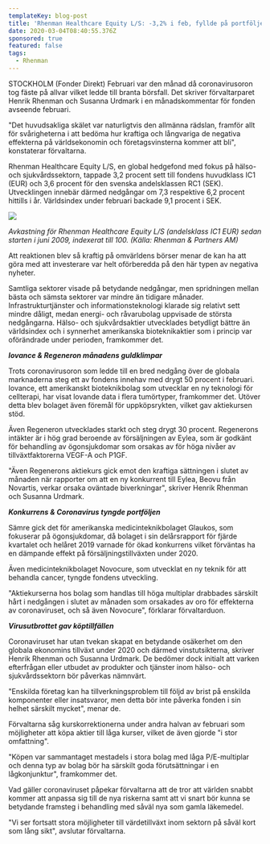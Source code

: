 ```yaml
---
templateKey: blog-post
title: 'Rhenman Healthcare Equity L/S: -3,2% i feb, fyllde på portföljen'
date: 2020-03-04T08:40:55.376Z
sponsored: true
featured: false
tags:
  - Rhenman
---
```

STOCKHOLM (Fonder Direkt) Februari var den månad då coronavirusoron tog fäste på allvar vilket ledde till branta börsfall. Det skriver förvaltarparet Henrik Rhenman och Susanna Urdmark i en månadskommentar för fonden avseende februari.

"Det huvudsakliga skälet var naturligtvis den allmänna rädslan, framför allt för svårigheterna i att bedöma hur kraftiga och långvariga de negativa effekterna på världsekonomin och företagsvinsterna kommer att bli", konstaterar förvaltarna.

Rhenman Healthcare Equity L/S, en global hedgefond med fokus på hälso- och sjukvårdssektorn, tappade 3,2 procent sett till fondens huvudklass IC1 (EUR) och 3,6 procent för den svenska andelsklassen RC1 (SEK). Utvecklingen innebär därmed nedgångar om 7,3 respektive 6,2 procent hittills i år. Världsindex under februari backade 9,1 procent i SEK.

![](/img/rhen.PNG)

*Avkastning för Rhenman Healthcare Equity L/S (andelsklass IC1 EUR) sedan starten i juni 2009, indexerat till 100. (Källa: Rhenman & Partners AM)*

Att reaktionen blev så kraftig på omvärldens börser menar de kan ha att göra med att investerare var helt oförberedda på den här typen av negativa nyheter.

Samtliga sektorer visade på betydande nedgångar, men spridningen mellan bästa och sämsta sektorer var mindre än tidigare månader. Infrastrukturtjänster och informationsteknologi klarade sig relativt sett mindre dåligt, medan energi- och råvarubolag uppvisade de största nedgångarna. Hälso- och sjukvårdsaktier utvecklades betydligt bättre än världsindex och i synnerhet amerikanska bioteknikaktier som i princip var oförändrade under perioden, framkommer det.

***Iovance & Regeneron månadens guldklimpar***

Trots coronavirusoron som ledde till en bred nedgång över de globala marknaderna steg ett av fondens innehav med drygt 50 procent i februari. Iovance, ett amerikanskt bioteknikbolag som utvecklar en ny teknologi för cellterapi, har visat lovande data i flera tumörtyper, framkommer det. Utöver detta blev bolaget även föremål för uppköpsrykten, vilket gav aktiekursen stöd.

Även Regeneron utvecklades starkt och steg drygt 30 procent. Regenerons intäkter är i hög grad beroende av försäljningen av Eylea, som är godkänt för behandling av ögonsjukdomar som orsakas av för höga nivåer av tillväxtfaktorerna VEGF-A och P1GF.

"Även Regenerons aktiekurs gick emot den kraftiga sättningen i slutet av månaden när rapporter om att en ny konkurrent till Eylea, Beovu från Novartis, verkar orsaka oväntade biverkningar", skriver Henrik Rhenman och Susanna Urdmark.

***Konkurrens & Coronavirus tyngde portföljen***

Sämre gick det för amerikanska medicinteknikbolaget Glaukos, som fokuserar på ögonsjukdomar, då bolaget i sin delårsrapport för fjärde kvartalet och helåret 2019 varnade för ökad konkurrens vilket förväntas ha en dämpande effekt på försäljningstillväxten under 2020.

Även medicinteknikbolaget Novocure, som utvecklat en ny teknik för att behandla cancer, tyngde fondens utveckling.

"Aktiekurserna hos bolag som handlas till höga multiplar drabbades särskilt hårt i nedgången i slutet av månaden som orsakades av oro för effekterna av coronaviruset, och så även Novocure", förklarar förvaltarduon.

***Virusutbrottet gav köptillfällen***

Coronaviruset har utan tvekan skapat en betydande osäkerhet om den globala ekonomins tillväxt under 2020 och därmed vinstutsikterna, skriver Henrik Rhenman och Susanna Urdmark. De bedömer dock initialt att varken efterfrågan eller utbudet av produkter och tjänster inom hälso- och sjukvårdssektorn bör påverkas nämnvärt.

"Enskilda företag kan ha tillverkningsproblem till följd av brist på enskilda komponenter eller insatsvaror, men detta bör inte påverka fonden i sin helhet särskilt mycket", menar de.

Förvaltarna såg kurskorrektionerna under andra halvan av februari som möjligheter att köpa aktier till låga kurser, vilket de även gjorde "i stor omfattning".

"Köpen var sammantaget mestadels i stora bolag med låga P/E-multiplar och denna typ av bolag bör ha särskilt goda förutsättningar i en lågkonjunktur", framkommer det.

Vad gäller coronaviruset påpekar förvaltarna att de tror att världen snabbt kommer att anpassa sig till de nya riskerna samt att vi snart bör kunna se betydande framsteg i behandling med såväl nya som gamla läkemedel.

"Vi ser fortsatt stora möjligheter till värdetillväxt inom sektorn på såväl kort som lång sikt", avslutar förvaltarna.
